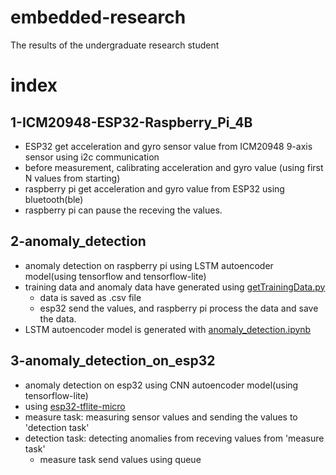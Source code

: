 # embedded-research
The results of the undergraduate research student

# index
## 1-ICM20948-ESP32-Raspberry_Pi_4B
- ESP32 get acceleration and gyro sensor value from ICM20948 9-axis sensor using i2c communication
- before measurement, calibrating acceleration and gyro value (using first N values from starting)
- raspberry pi get acceleration and gyro value from ESP32 using bluetooth(ble)
- raspberry pi can pause the receving the values.

## 2-anomaly_detection
- anomaly detection on raspberry pi using LSTM autoencoder model(using tensorflow and tensorflow-lite)
- training data and anomaly data have generated using [getTrainingData.py](https://github.com/minchoCoin/embedded-research/blob/main/2-anomaly_detection/raspberry/getTrainingData.py)
    - data is saved as .csv file
    - esp32 send the values, and raspberry pi process the data and save the data.
- LSTM autoencoder model is generated with [anomaly_detection.ipynb](https://github.com/minchoCoin/embedded-research/blob/main/2-anomaly_detection/model/anomaly_detection.ipynb)

## 3-anomaly_detection_on_esp32
- anomaly detection on esp32 using CNN autoencoder model(using tensorflow-lite)
- using [esp32-tflite-micro](https://github.com/espressif/esp-tflite-micro)
- measure task: measuring sensor values and sending the values to 'detection task'
- detection task: detecting anomalies from receving values from 'measure task'
    - measure task send values using queue
